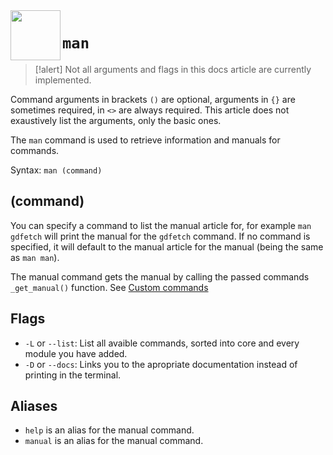 <a href="https://github.com/Kubulambula/Godot-GDShell">
  <img src="https://github.com/Kubulambula/Godot-GDShell/blob/main/addons/gdshell/docs/assets/logo.png" align="left" width="80" height="80">
</a>

# `man`

> [!alert]
> Not all arguments and flags in this docs article are currently implemented. 

Command arguments in brackets `()` are optional, arguments in `{}` are sometimes required, in `<>` are always required. This article does not exaustively list the arguments, only the basic ones. 

The `man` command is used to retrieve information and manuals for commands. 

Syntax: ``man (command)``

## (command)

You can specify a command to list the manual article for, for example `man gdfetch` will print the manual for the `gdfetch` command. If no command is specified, it will default to the manual article for the manual (being the same as `man man`). 

The manual command gets the manual by calling the passed commands `_get_manual()` function. See [Custom commands](custom_commands.md#command-manual)

## Flags

- `-L` or `--list`: List all avaible commands, sorted into core and every module you have added. 
- `-D` or `--docs`: Links you to the apropriate documentation instead of printing in the terminal. 

## Aliases

- `help` is an alias for the manual command.
- `manual` is an alias for the manual command.

